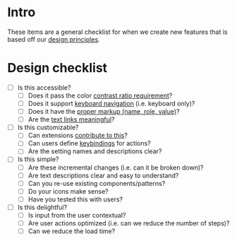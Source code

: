 # Intro
These items are a general checklist for when we create new features that is based off our [design principles](https://github.com/Microsoft/vscode/wiki/%5BWIP%5D-Design-Principles).

# Design checklist
- [ ] Is this accessible?
  - [ ] Does it pass the color [contrast ratio requirement](https://www.w3.org/WAI/WCAG21/quickref/?showtechniques=143#contrast-minimum)?
  - [ ] Does it support [keyboard navigation](https://www.w3.org/WAI/WCAG21/quickref/?showtechniques=213#keyboard-no-exception) (i.e. keyboard only)?
  - [ ] Does it have the [proper markup (name, role, value)](https://www.w3.org/WAI/WCAG21/quickref/?showtechniques=412#name-role-value)?
  - [ ] Are the [text links meaningful](https://www.w3.org/WAI/WCAG21/quickref/?versions=2.0&showtechniques=244#qr-navigation-mechanisms-refs)?
- [ ] Is this customizable?
  - [ ] Can extensions [contribute to this](https://code.visualstudio.com/docs/extensionAPI/extension-points)?
  - [ ] Can users define [keybindings](https://code.visualstudio.com/docs/extensionAPI/extension-points#_contributeskeybindings) for actions?
  - [ ] Are the setting names and descriptions clear?
- [ ] Is this simple?
  - [ ] Are these incremental changes (i.e. can it be broken down)?
  - [ ] Are text descriptions clear and easy to understand?
  - [ ] Can you re-use existing components/patterns?
  - [ ] Do your icons make sense?
  - [ ] Have you tested this with users?
- [ ] Is this delightful?
  - [ ] Is input from the user contextual?
  - [ ] Are user actions optimized (i.e. can we reduce the number of steps)?
  - [ ] Can we reduce the load time?